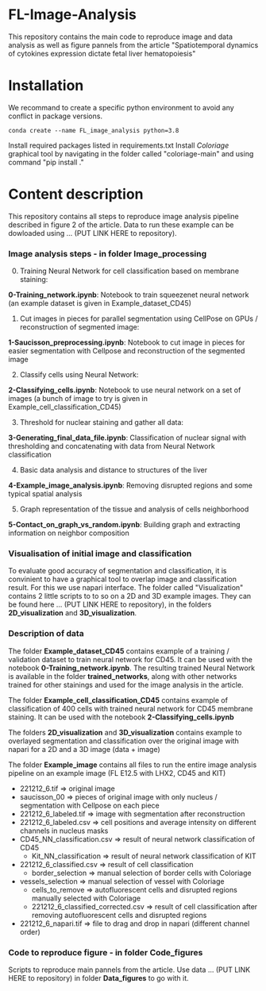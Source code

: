 # FL-Image-Analysis

This repository contains the main code to reproduce image and data analysis as well as figure pannels from the article "Spatiotemporal dynamics of cytokines expression dictate fetal liver hematopoiesis"

# Installation

We recommand to create a specific python environment to avoid any conflict in package versions.
```
conda create --name FL_image_analysis python=3.8
```
Install required packages listed in requirements.txt
Install *Coloriage* graphical tool by navigating in the folder called "coloriage-main" and using command "pip install ."

# Content description
This repository contains all steps to reproduce image analysis pipeline described in figure 2 of the article. Data to run these example can be dowloaded using ... (PUT LINK HERE to repository).
### Image analysis steps - in folder **Image_processing**
0. Training Neural Network for cell classification based on membrane staining:

**0-Training_network.ipynb**: Notebook to train squeezenet neural network (an example dataset is given in Example_dataset_CD45)

1. Cut images in pieces for parallel segmentation using CellPose on GPUs / reconstruction of segmented image:

**1-Saucisson_preprocessing.ipynb**: Notebook to cut image in pieces for easier segmentation with Cellpose and reconstruction of the segmented image

2. Classify cells using Neural Network:

**2-Classifying_cells.ipynb**: Notebook to use neural network on a set of images (a bunch of image to try is given in Example_cell_classification_CD45)

3. Threshold for nuclear staining and gather all data:

**3-Generating_final_data_file.ipynb**: Classification of nuclear signal with thresholding and concatenating with data from Neural Network classification

4. Basic data analysis and distance to structures of the liver

**4-Example_image_analysis.ipynb**: Removing disrupted regions and some typical spatial analysis

5. Graph representation of the tissue and analysis of cells neighborhood

**5-Contact_on_graph_vs_random.ipynb**: Building graph and extracting information on neighbor composition

### Visualisation of initial image and classification

To evaluate good accuracy of segmentation and classification, it is convinient to have a graphical tool to overlap image and classification result. For this we use napari interface. The folder called "Visualization" contains 2 little scripts to to so on a 2D and 3D example images. They can be found here ... (PUT LINK HERE to repository), in the folders **2D_visualization** and **3D_visualization**.

### Description of data 

The folder **Example_dataset_CD45** contains example of a training / validation dataset to train neural network for CD45. It can be used with the notebook **0-Training_network.ipynb**. The resulting trained Neural Network is available in the folder **trained_networks**, along with other networks trained for other stainings and used for the image analysis in the article.

The folder **Example_cell_classification_CD45** contains example of classification of 400 cells with trained neural network for CD45 membrane staining. It can be used with the notebook **2-Classifying_cells.ipynb**

The folders **2D_visualization** and **3D_visualization** contains example to overlayed segmentation and classification over the original image with napari for a 2D and a 3D image (data + image)

The folder **Example_image** contains all files to run the entire image analysis pipeline on an example image (FL E12.5 with LHX2, CD45 and KIT)

  - 221212_6.tif => original image
  - saucisson_00 => pieces of original image with only nucleus / segmentation with Cellpose on each piece
  - 221212_6_labeled.tif => image with segmentation after reconstruction
  - 221212_6_labeled.csv => cell positions and average intensity on different channels in nucleus masks
  - CD45_NN_classification.csv => result of neural network classification of CD45
	- Kit_NN_classification => result of neural network classification of KIT
  - 221212_6_classified.csv => result of cell classification
	- border_selection => manual selection of border cells with Coloriage
  - vessels_selection => manual selection of vessel with Coloriage
	- cells_to_remove => autofluorescent cells and disrupted regions manually selected with Coloriage
	- 221212_6_classified_corrected.csv => result of cell classification after removing autofluorescent cells and disrupted regions
  - 221212_6_napari.tif => file to drag and drop in napari (different channel order)
  
### Code to reproduce figure - in folder **Code_figures**
Scripts to reproduce main pannels from the article. Use data ... (PUT LINK HERE to repository) in folder **Data_figures** to go with it.
